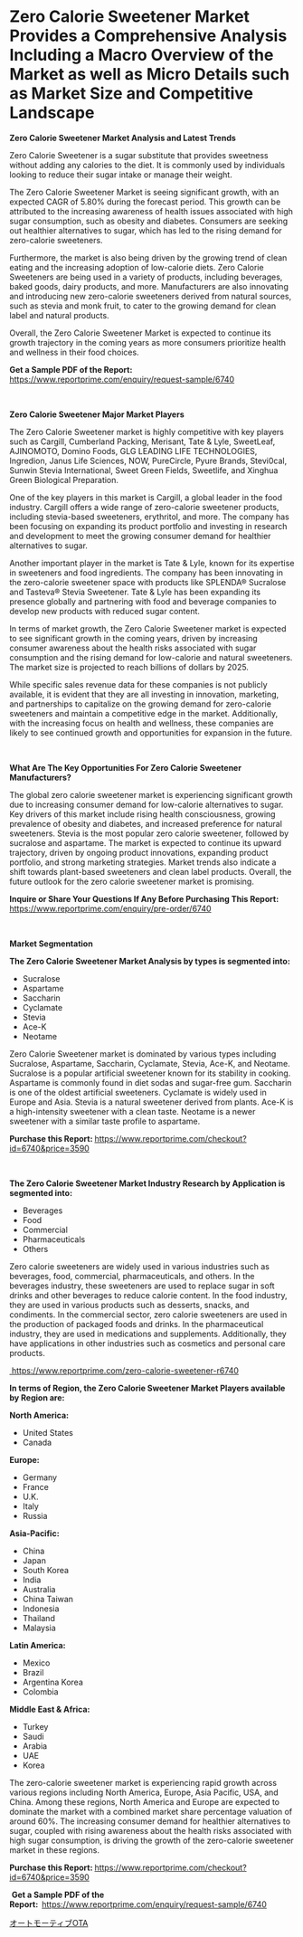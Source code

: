 <p><h1>Zero Calorie Sweetener Market Provides a Comprehensive Analysis Including a Macro Overview of the Market as well as Micro Details such as Market Size and Competitive Landscape</h1></p><p><strong>Zero Calorie Sweetener Market Analysis and Latest Trends</strong></p>
<p><p>Zero Calorie Sweetener is a sugar substitute that provides sweetness without adding any calories to the diet. It is commonly used by individuals looking to reduce their sugar intake or manage their weight.</p><p>The Zero Calorie Sweetener Market is seeing significant growth, with an expected CAGR of 5.80% during the forecast period. This growth can be attributed to the increasing awareness of health issues associated with high sugar consumption, such as obesity and diabetes. Consumers are seeking out healthier alternatives to sugar, which has led to the rising demand for zero-calorie sweeteners.</p><p>Furthermore, the market is also being driven by the growing trend of clean eating and the increasing adoption of low-calorie diets. Zero Calorie Sweeteners are being used in a variety of products, including beverages, baked goods, dairy products, and more. Manufacturers are also innovating and introducing new zero-calorie sweeteners derived from natural sources, such as stevia and monk fruit, to cater to the growing demand for clean label and natural products.</p><p>Overall, the Zero Calorie Sweetener Market is expected to continue its growth trajectory in the coming years as more consumers prioritize health and wellness in their food choices.</p></p>
<p><strong>Get a Sample PDF of the Report:&nbsp;</strong> <a href="https://www.reportprime.com/enquiry/request-sample/6740">https://www.reportprime.com/enquiry/request-sample/6740</a></p>
<p>&nbsp;</p>
<p><strong>Zero Calorie Sweetener Major Market Players</strong></p>
<p><p>The Zero Calorie Sweetener market is highly competitive with key players such as Cargill, Cumberland Packing, Merisant, Tate & Lyle, SweetLeaf, AJINOMOTO, Domino Foods, GLG LEADING LIFE TECHNOLOGIES, Ingredion, Janus Life Sciences, NOW, PureCircle, Pyure Brands, Stevi0cal, Sunwin Stevia International, Sweet Green Fields, Sweetlife, and Xinghua Green Biological Preparation.</p><p>One of the key players in this market is Cargill, a global leader in the food industry. Cargill offers a wide range of zero-calorie sweetener products, including stevia-based sweeteners, erythritol, and more. The company has been focusing on expanding its product portfolio and investing in research and development to meet the growing consumer demand for healthier alternatives to sugar.</p><p>Another important player in the market is Tate & Lyle, known for its expertise in sweeteners and food ingredients. The company has been innovating in the zero-calorie sweetener space with products like SPLENDA® Sucralose and Tasteva® Stevia Sweetener. Tate & Lyle has been expanding its presence globally and partnering with food and beverage companies to develop new products with reduced sugar content.</p><p>In terms of market growth, the Zero Calorie Sweetener market is expected to see significant growth in the coming years, driven by increasing consumer awareness about the health risks associated with sugar consumption and the rising demand for low-calorie and natural sweeteners. The market size is projected to reach billions of dollars by 2025.</p><p>While specific sales revenue data for these companies is not publicly available, it is evident that they are all investing in innovation, marketing, and partnerships to capitalize on the growing demand for zero-calorie sweeteners and maintain a competitive edge in the market. Additionally, with the increasing focus on health and wellness, these companies are likely to see continued growth and opportunities for expansion in the future.</p></p>
<p>&nbsp;</p>
<p><strong>What Are The Key Opportunities For Zero Calorie Sweetener Manufacturers?</strong></p>
<p><p>The global zero calorie sweetener market is experiencing significant growth due to increasing consumer demand for low-calorie alternatives to sugar. Key drivers of this market include rising health consciousness, growing prevalence of obesity and diabetes, and increased preference for natural sweeteners. Stevia is the most popular zero calorie sweetener, followed by sucralose and aspartame. The market is expected to continue its upward trajectory, driven by ongoing product innovations, expanding product portfolio, and strong marketing strategies. Market trends also indicate a shift towards plant-based sweeteners and clean label products. Overall, the future outlook for the zero calorie sweetener market is promising.</p></p>
<p><strong>Inquire or Share Your Questions If Any Before Purchasing This Report:</strong> <a href="https://www.reportprime.com/enquiry/pre-order/6740">https://www.reportprime.com/enquiry/pre-order/6740</a></p>
<p>&nbsp;</p>
<p><strong>Market Segmentation</strong></p>
<p><strong>The Zero Calorie Sweetener Market Analysis by types is segmented into:</strong></p>
<p><ul><li>Sucralose</li><li>Aspartame</li><li>Saccharin</li><li>Cyclamate</li><li>Stevia</li><li>Ace-K</li><li>Neotame</li></ul></p>
<p><p>Zero Calorie Sweetener market is dominated by various types including Sucralose, Aspartame, Saccharin, Cyclamate, Stevia, Ace-K, and Neotame. Sucralose is a popular artificial sweetener known for its stability in cooking. Aspartame is commonly found in diet sodas and sugar-free gum. Saccharin is one of the oldest artificial sweeteners. Cyclamate is widely used in Europe and Asia. Stevia is a natural sweetener derived from plants. Ace-K is a high-intensity sweetener with a clean taste. Neotame is a newer sweetener with a similar taste profile to aspartame.</p></p>
<p><strong>Purchase this Report:&nbsp;</strong><a href="https://www.reportprime.com/checkout?id=6740&price=3590">https://www.reportprime.com/checkout?id=6740&price=3590</a></p>
<p>&nbsp;</p>
<p><strong>The Zero Calorie Sweetener Market Industry Research by Application is segmented into:</strong></p>
<p><ul><li>Beverages</li><li>Food</li><li>Commercial</li><li>Pharmaceuticals</li><li>Others</li></ul></p>
<p><p>Zero calorie sweeteners are widely used in various industries such as beverages, food, commercial, pharmaceuticals, and others. In the beverages industry, these sweeteners are used to replace sugar in soft drinks and other beverages to reduce calorie content. In the food industry, they are used in various products such as desserts, snacks, and condiments. In the commercial sector, zero calorie sweeteners are used in the production of packaged foods and drinks. In the pharmaceutical industry, they are used in medications and supplements. Additionally, they have applications in other industries such as cosmetics and personal care products.</p></p>
<p><a href="https://www.reportprime.com/zero-calorie-sweetener-r6740">&nbsp;https://www.reportprime.com/zero-calorie-sweetener-r6740</a></p>
<p><strong>In terms of Region, the Zero Calorie Sweetener Market Players available by Region are:</strong></p>
<p>
    <p> <strong> North America: </strong>
        <ul>
            <li>United States</li>
            <li>Canada</li>
        </ul>
        </p> 
    <p> <strong> Europe: </strong>
        <ul>
            <li>Germany</li>
            <li>France</li>
            <li>U.K.</li>
            <li>Italy</li>
            <li>Russia</li>
        </ul>
        </p> 
    <p> <strong> Asia-Pacific: </strong>
        <ul>
            <li>China</li>
            <li>Japan</li>
            <li>South Korea</li>
            <li>India</li>
            <li>Australia</li>
            <li>China Taiwan</li>
            <li>Indonesia</li>
            <li>Thailand</li>
            <li>Malaysia</li>
        </ul>
        </p> 
    <p> <strong> Latin America: </strong>
        <ul>
            <li>Mexico</li>
            <li>Brazil</li>
            <li>Argentina Korea</li>
            <li>Colombia</li>
        </ul>
        </p> 
    <p> <strong> Middle East & Africa: </strong>
        <ul>
            <li>Turkey</li>
            <li>Saudi</li>
            <li>Arabia</li>
            <li>UAE</li>
            <li>Korea</li>
        </ul>
    </p>
    </p>
<p><p>The zero-calorie sweetener market is experiencing rapid growth across various regions including North America, Europe, Asia Pacific, USA, and China. Among these regions, North America and Europe are expected to dominate the market with a combined market share percentage valuation of around 60%. The increasing consumer demand for healthier alternatives to sugar, coupled with rising awareness about the health risks associated with high sugar consumption, is driving the growth of the zero-calorie sweetener market in these regions.</p></p>
<p><strong>Purchase this Report: </strong><a href="https://www.reportprime.com/checkout?id=6740&price=3590">https://www.reportprime.com/checkout?id=6740&price=3590</a></p>
<p>&nbsp;<strong>Get a Sample PDF of the Report:&nbsp;&nbsp;</strong><a href="https://www.reportprime.com/enquiry/request-sample/6740">https://www.reportprime.com/enquiry/request-sample/6740</a></p>
<p><strong></strong></p>
<p><p><a href="https://medium.com/@trevawiszk20231/%E8%87%AA%E5%8B%95%E8%BB%8Aota%E5%B8%82%E5%A0%B4%E3%83%A1%E3%83%88%E3%83%AA%E3%82%AF%E3%82%B9%E3%81%AE%E3%83%87%E3%82%B3%E3%83%BC%E3%83%89-%E5%B8%82%E5%A0%B4%E3%82%B7%E3%82%A7%E3%82%A2-%E3%83%88%E3%83%AC%E3%83%B3%E3%83%89-%E6%88%90%E9%95%B7%E3%83%91%E3%82%BF%E3%83%BC%E3%83%B3-c836144bb426">オートモーティブOTA</a></p></p>